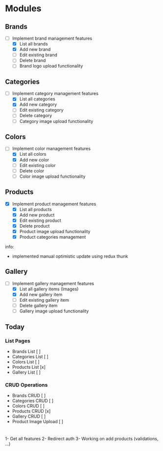 # Modules

## Brands

- [ ] Implement brand management features
  - [x] List all brands
  - [x] Add new brand
  - [ ] Edit existing brand
  - [ ] Delete brand
  - [ ] Brand logo upload functionality

## Categories

- [ ] Implement category management features
  - [x] List all categories
  - [x] Add new category
  - [ ] Edit existing category
  - [ ] Delete category
  - [ ] Category image upload functionality

## Colors

- [ ] Implement color management features
  - [x] List all colors
  - [x] Add new color
  - [ ] Edit existing color
  - [ ] Delete color
  - [ ] Color image upload functionality

## Products

- [x] Implement product management features
  - [x] List all products
  - [x] Add new product
  - [x] Edit existing product
  - [x] Delete product
  - [x] Product image upload functionality
  - [x] Product categories management

info:
- implemented manual optimistic update using redux thunk

## Gallery

- [ ] Implement gallery management features
  - [x] List all gallery items (Images)
  - [x] Add new gallery item
  - [ ] Edit existing gallery item
  - [ ] Delete gallery item
  - [ ] Gallery image upload functionality

## Today

### List Pages

- Brands List [ ]
- Categories List [ ]
- Colors List [ ]
- Products List [x]
- Gallery List [ ]

### CRUD Operations

- Brands CRUD [ ]
- Categories CRUD [ ]
- Colors CRUD [ ]
- Products CRUD [x]
- Gallery CRUD [ ]
- Product Image Upload [ ]

#

1- Get all features
2- Redirect auth
3- Working on add products (validations, ...)
